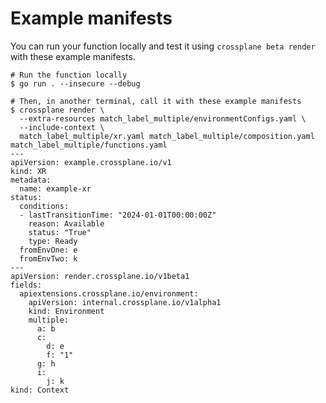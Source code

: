 # Example manifests

You can run your function locally and test it using `crossplane beta render`
with these example manifests.

```shell
# Run the function locally
$ go run . --insecure --debug
```

```shell
# Then, in another terminal, call it with these example manifests
$ crossplane render \
  --extra-resources match_label_multiple/environmentConfigs.yaml \
  --include-context \
  match_label_multiple/xr.yaml match_label_multiple/composition.yaml match_label_multiple/functions.yaml
---
apiVersion: example.crossplane.io/v1
kind: XR
metadata:
  name: example-xr
status:
  conditions:
  - lastTransitionTime: "2024-01-01T00:00:00Z"
    reason: Available
    status: "True"
    type: Ready
  fromEnvOne: e
  fromEnvTwo: k
---
apiVersion: render.crossplane.io/v1beta1
fields:
  apiextensions.crossplane.io/environment:
    apiVersion: internal.crossplane.io/v1alpha1
    kind: Environment
    multiple:
      a: b
      c:
        d: e
        f: "1"
      g: h
      i:
        j: k
kind: Context
```
